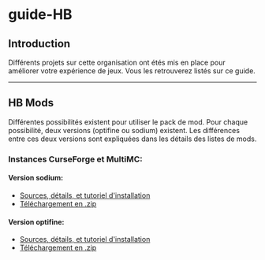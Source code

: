 # guide-HB

## Introduction

Différents projets sur cette organisation ont étés mis en place pour améliorer votre expérience de jeux. Vous les retrouverez listés sur ce guide.

---
## HB Mods

Différentes possibilités existent pour utiliser le pack de mod. Pour chaque possibilité, deux versions (optifine ou sodium) existent. Les différences entre ces deux versions sont expliquées dans les détails des listes de mods.

### Instances CurseForge et MultiMC:

#### Version sodium:

- [Sources, détails, et tutoriel d'installation](https://github.com/HB-Modding-Crew/curseforge-instance-fabric-sodium-default/)
- [Téléchargement en .zip](https://github.com/HB-Modding-Crew/curseforge-instance-fabric-sodium-default/releases)

#### Version optifine:

- [Sources, détails, et tutoriel d'installation](https://github.com/HB-Modding-Crew/curseforge-instance-fabric-optifine-default/)
- [Téléchargement en .zip](https://github.com/HB-Modding-Crew/curseforge-instance-fabric-optifine-default/releases)